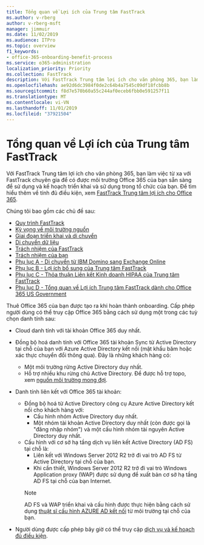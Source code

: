 ```yaml
---
title: Tổng quan về Lợi ích của Trung tâm FastTrack
ms.author: v-rberg
author: v-rberg-msft
manager: jimmuir
ms.date: 11/02/2019
ms.audience: ITPro
ms.topic: overview
f1_keywords:
- office-365-onboarding-benefit-process
ms.service: o365-administration
localization_priority: Priority
ms.collection: FastTrack
description: Với FastTrack Trung tâm lợi ích cho văn phòng 365, bạn làm việc từ xa với FastTrack chuyên gia để có được môi trường Office 365 của bạn sẵn sàng để sử dụng và kế hoạch triển khai và sử dụng trong tổ chức của bạn. Để tìm hiểu thêm về tính đủ điều kiện, xem FastTrack Trung tâm lợi ích cho Office 365.
ms.openlocfilehash: ae92d6dc3984f0de2c64b4a7545c09df18fcbb8b
ms.sourcegitcommit: f8d7e570b60a55c244af0eceb6fbb0e591257f11
ms.translationtype: MT
ms.contentlocale: vi-VN
ms.lasthandoff: 11/01/2019
ms.locfileid: "37921504"
---
```

# <a name="fasttrack-center-benefit-overview"></a>Tổng quan về Lợi ích của Trung tâm FastTrack

Với FastTrack Trung tâm lợi ích cho văn phòng 365, bạn làm việc từ xa với FastTrack chuyên gia để có được môi trường Office 365 của bạn sẵn sàng để sử dụng và kế hoạch triển khai và sử dụng trong tổ chức của bạn. Để tìm hiểu thêm về tính đủ điều kiện, xem [FastTrack Trung tâm lợi ích cho Office 365](O365-fasttrack-benefit-for-office-365.md).
  
Chúng tôi bao gồm các chủ đề sau:
- [Quy trình FastTrack](O365-fasttrack-process.md) 
- [Kỳ vọng về môi trường nguồn](O365-source-environment-expectations.md)
- [Giai đoạn triển khai và di chuyển](O365-onboarding-and-migration.md)
- [Di chuyển dữ liệu](O365-data-migration.md)
- [Trách nhiệm của FastTrack](O365-fasttrack-responsibilities.md)
- [Trách nhiệm của bạn](O365-your-responsibilities.md) 
- [Phụ lục A - Di chuyển từ IBM Domino sang Exchange Online](O365-from-ibm-domino-to-exchange-online.md)
- [Phụ lục B - Lợi ích bổ sung của Trung tâm FastTrack](O365-fasttrack-additional-benefits.md)
- [Phụ lục C - Thỏa thuận Liên kết Kinh doanh HIPAA của Trung tâm FastTrack](O365-hipaa-business-associate-agreement.md)
- [Phụ lục D - Tổng quan về Lợi ích Trung tâm FastTrack dành cho Office 365 US Government](US-Gov-appendix-overview.md)
    
Thuê Office 365 của bạn được tạo ra khi hoàn thành onboarding. Cấp phép người dùng có thể truy cập Office 365 bằng cách sử dụng một trong các tuỳ chọn danh tính sau:
- Cloud danh tính với tài khoản Office 365 duy nhất.
- Đồng bộ hoá danh tính với Office 365 tài khoản Sync từ Active Directory tại chỗ của bạn với Azure Active Directory kết nối (mật khẩu băm hoặc xác thực chuyển đổi thông qua). Đây là những khách hàng có:
  - Một môi trường rừng Active Directory duy nhất.
  - Hỗ trợ nhiều khu rừng chủ Active Directory. Để được hỗ trợ topo, xem [nguồn môi trường mong đợi](O365-source-environment-expectations.md).
- Danh tính liên kết với Office 365 tài khoản:
  - Đồng bộ hoá từ Active Directory công cụ Azure Active Directory kết nối cho khách hàng với:
      - Cấu hình nhóm Active Directory duy nhất.
      - Một nhóm tài khoản Active Directory duy nhất (còn được gọi là "đăng nhập nhóm") và một cấu hình nhóm tài nguyên Active Directory duy nhất.
  - Cấu hình với cơ sở hạ tầng dịch vụ liên kết Active Directory (AD FS) tại chỗ là:
      - Liên kết với Windows Server 2012 R2 trở đi vai trò AD FS từ Active Directory tại chỗ của bạn.
      - Khi cần thiết, Windows Server 2012 R2 trở đi vai trò Windows Application proxy (WAP) được sử dụng để xuất bản cơ sở hạ tầng AD FS tại chỗ của bạn Internet.
    > [!NOTE]
    > AD FS và WAP triển khai và cấu hình được thực hiện bằng cách sử dụng [thuật sĩ cấu hình AZURE AD kết nối](https://go.microsoft.com/fwlink/?linkid=844794) từ môi trường tại chỗ của bạn. 
  
- Người dùng được cấp phép bây giờ có thể truy cập [dịch vụ và kế hoạch đủ điều kiện](M365-eligible-services-and-plans.md).
    

 
